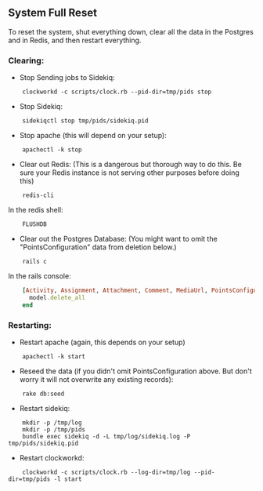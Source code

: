 ## System Full Reset

To reset the system, shut everything down, clear all the data in the Postgres and in Redis, and then restart everything.

### Clearing:

* Stop Sending jobs to Sidekiq:

```shell
    clockworkd -c scripts/clock.rb --pid-dir=tmp/pids stop
```

* Stop Sidekiq:

```shell
    sidekiqctl stop tmp/pids/sidekiq.pid
```

* Stop apache (this will depend on your setup):

```shell
    apachectl -k stop
```

* Clear out Redis:
   (This is a dangerous but thorough way to do this.  Be sure your Redis instance is not serving other purposes before doing this)

```shell
    redis-cli
```

In the redis shell:

```shell
    FLUSHDB
```

* Clear out the Postgres Database:
  (You might want to omit the "PointsConfiguration" data from deletion below.)

```shell
    rails c
```

In the rails console:

```ruby
    [Activity, Assignment, Attachment, Comment, MediaUrl, PointsConfiguration, Student, View].each do |model| 
      model.delete_all
    end
```


### Restarting:

* Restart apache (again, this depends on your setup)

```shell
    apachectl -k start
```

* Reseed the data (if you didn't omit PointsConfiguration above.  But don't worry it will not overwrite any existing records):

```shell
    rake db:seed
```

* Restart sidekiq:

```shell
    mkdir -p /tmp/log
    mkdir -p /tmp/pids
    bundle exec sidekiq -d -L tmp/log/sidekiq.log -P tmp/pids/sidekiq.pid
```

* Restart clockworkd:

```shell
    clockworkd -c scripts/clock.rb --log-dir=tmp/log --pid-dir=tmp/pids -l start
```
